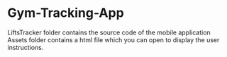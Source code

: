 # Gym-Tracking-App

LiftsTracker folder contains the source code of the mobile application
Assets folder contains a html file which you can open to display the user instructions.
